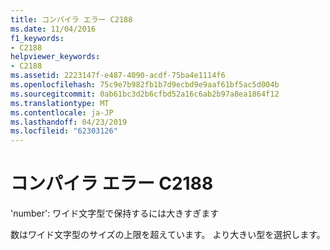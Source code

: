 ```yaml
---
title: コンパイラ エラー C2188
ms.date: 11/04/2016
f1_keywords:
- C2188
helpviewer_keywords:
- C2188
ms.assetid: 2223147f-e487-4090-acdf-75ba4e1114f6
ms.openlocfilehash: 75c9e7b982fb1b7d9ecbd9e9aaf61bf5ac5d004b
ms.sourcegitcommit: 0ab61bc3d2b6cfbd52a16c6ab2b97a8ea1864f12
ms.translationtype: MT
ms.contentlocale: ja-JP
ms.lasthandoff: 04/23/2019
ms.locfileid: "62303126"
---
```

# <a name="compiler-error-c2188"></a>コンパイラ エラー C2188

'number': ワイド文字型で保持するには大きすぎます

数はワイド文字型のサイズの上限を超えています。 より大きい型を選択します。